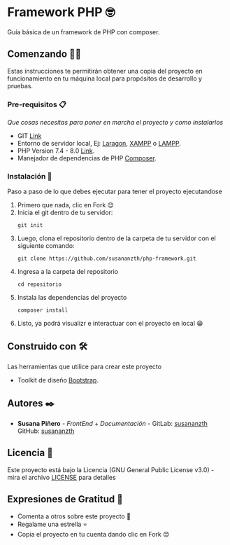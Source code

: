 # Framework PHP 🤓
Guía básica de un framework de PHP con composer.

## Comenzando 💪🚀

Estas instrucciones te permitirán obtener una copia del proyecto en funcionamiento en tu máquina local para propósitos de desarrollo y pruebas.

### Pre-requisitos 📋

_Que cosas necesitas para poner en marcha el proyecto y como instalarlos_

* GIT [Link](https://git-scm.com/downloads)
* Entorno de servidor local, Ej: [Laragon](https://laragon.org/download/), [XAMPP](https://www.apachefriends.org/es/index.html) o [LAMPP](https://bitnami.com/stack/lamp/installer).
* PHP Version 7.4 - 8.0 [Link](https://www.php.net/downloads.php).
* Manejador de dependencias de PHP [Composer](https://getcomposer.org/download/).

### Instalación 🔧

Paso a paso de lo que debes ejecutar para tener el proyecto ejecutandose

 1. Primero que nada, clic en Fork 😊
 2. Inicia el git dentro de tu servidor:
    ```
    git init
    ```
 3. Luego, clona el repositorio dentro de la carpeta de tu servidor con el siguiente comando:
    ```
    git clone https://github.com/susananzth/php-framework.git
    ```
 4. Ingresa a la carpeta del repositorio
    ```
    cd repositorio
    ```
 5. Instala las dependencias del proyecto
    ```
    composer install
    ```
 6. Listo, ya podrá visualizr e interactuar con el proyecto en local  😁

## Construido con 🛠️

Las herramientas que utilice para crear este proyecto

* Toolkit de diseño [Bootstrap](https://getbootstrap.com/docs/5.0/getting-started/introduction/).

## Autores ✒️

* **Susana Piñero** - *FrontEnd + Documentación* - GitLab: [susananzth](https://gitlab.com/susananzth) GitHub: [susananzth](https://github.com/susananzth)

## Licencia 📄

Este proyecto está bajo la Licencia (GNU General Public License v3.0) - mira el archivo [LICENSE](https://github.com/susananzth/php-framework/blob/main/LICENSE) para detalles

## Expresiones de Gratitud 🎁

* Comenta a otros sobre este proyecto 📢
* Regalame una estrella ⭐
* Copia el proyecto en tu cuenta dando clic en Fork 😊